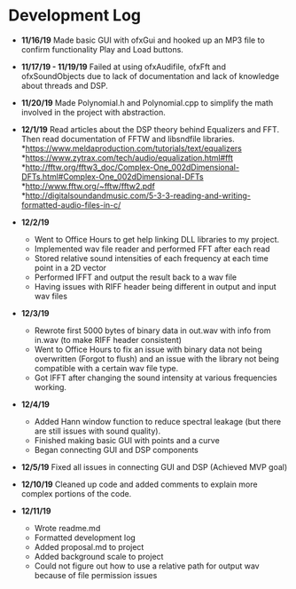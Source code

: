 # Development Log

- **11/16/19** Made basic GUI with ofxGui and hooked up an MP3 file to confirm functionality Play and Load buttons.

- **11/17/19 - 11/19/19** Failed at using ofxAudifile, ofxFft and ofxSoundObjects due to lack of documentation and lack of knowledge about threads and DSP.

- **11/20/19** Made Polynomial.h and Polynomial.cpp to simplify the math involved in the project with abstraction. 

- **12/1/19** Read articles about the DSP theory behind Equalizers and FFT. Then read documentation of FFTW and libsndfile libraries.
	*https://www.meldaproduction.com/tutorials/text/equalizers
	*https://www.zytrax.com/tech/audio/equalization.html#fft
	*http://fftw.org/fftw3_doc/Complex-One_002dDimensional-DFTs.html#Complex-One_002dDimensional-DFTs
	*http://www.fftw.org/~fftw/fftw2.pdf
	*http://digitalsoundandmusic.com/5-3-3-reading-and-writing-formatted-audio-files-in-c/

- **12/2/19**
	- Went to Office Hours to get help linking DLL libraries to my project. 
	- Implemented wav file reader and performed FFT after each read 
	- Stored relative sound intensities of each frequency at each time point in a 2D vector
	- Performed IFFT and output the result back to a wav file
	- Having issues with RIFF header being different in output and input wav files

- **12/3/19** 
	- Rewrote first 5000 bytes of binary data in out.wav with info from in.wav (to make RIFF header consistent)
	- Went to Office Hours to fix an issue with binary data not being overwritten (Forgot to flush) and an issue with the library not being compatible with a certain wav file type. 
	- Got IFFT after changing the sound intensity at various frequencies working.

- **12/4/19** 
	- Added Hann window function to reduce spectral leakage (but there are still issues with sound quality).
	- Finished making basic GUI with points and a curve
	- Began connecting GUI and DSP components

- **12/5/19** Fixed all issues in connecting GUI and DSP (Achieved MVP goal)

- **12/10/19** Cleaned up code and added comments to explain more complex portions of the code.

- **12/11/19** 
	- Wrote readme.md
	- Formatted development log
	- Added proposal.md to project
	- Added background scale to project
	- Could not figure out how to use a relative path for output wav because of file permission issues